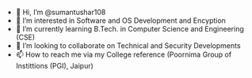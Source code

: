 - 👋 Hi, I’m @sumantushar108
- 👀 I’m interested in Software and OS Development and Encyption
- 🌱 I’m currently learning B.Tech. in Computer Science and Engineering (CSE)
- 💞️ I’m looking to collaborate on Technical and Security Developments
- 📫 How to reach me via my College reference (Poornima Group of Instittions (PGI), Jaipur) 

<!---
sumantushar108/sumantushar108 is a ✨ special ✨ repository because its `README.md` (this file) appears on your GitHub profile.
You can click the Preview link to take a look at your changes.
--->
